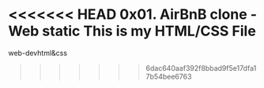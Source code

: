 <<<<<<< HEAD
0x01. AirBnB clone - Web static
This is my HTML/CSS File
=======
web-devhtml&css
>>>>>>> 6dac640aaf392f8bbad9f5e17dfa17b54bee6763
